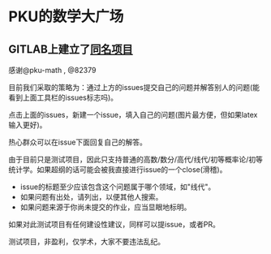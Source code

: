 # PKU的数学大广场

## GITLAB上建立了[同名项目](https://gitlab.com/pku-math/plaza)
感谢@pku-math , @82379

目前我们采取的策略为：通过上方的issues提交自己的问题并解答别人的问题(能看到上面工具栏的issues标志吗)。

点击上面的issues，新建一个issue，填入自己的问题(图片最方便，但如果latex输入更好)。

热心群众可以在issue下面回复自己的解答。

由于目前只是测试项目，因此只支持普通的高数/数分/高代/线代/初等概率论/初等统计学。如果超纲的话可能会被我直接进行issue的一个close(滑稽)。

- issue的标题至少应该包含这个问题属于哪个领域，如"线代"。
- 如果问题有出处，请列出，以便其他人搜索。
- 如果问题来源于你尚未提交的作业，应当显眼地标明。

如果对此测试项目有任何建设性建议，同样可以提issue，或者PR。

测试项目，非盈利，仅学术，大家不要违法乱纪。
